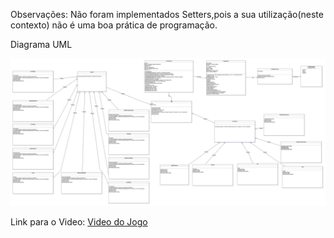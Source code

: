 Observações:
Não foram implementados Setters,pois a sua utilização(neste contexto) não é uma boa prática de programação.

Diagrama UML

![](diagrama.png?raw=true "Diagrama UML")

Link para o Video:
[Video do Jogo](https://youtu.be/W0v2QDhCM_M)

